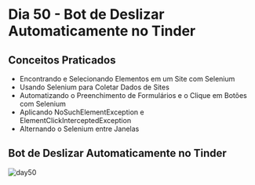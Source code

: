 # Dia 50 - Bot de Deslizar Automaticamente no Tinder
## Conceitos Praticados
- Encontrando e Selecionando Elementos em um Site com Selenium
- Usando Selenium para Coletar Dados de Sites
- Automatizando o Preenchimento de Formulários e o Clique em Botões com Selenium
- Aplicando NoSuchElementException e ElementClickInterceptedException
- Alternando o Selenium entre Janelas
## Bot de Deslizar Automaticamente no Tinder
![day50](https://user-images.githubusercontent.com/98851253/158866738-704b81db-9f3b-43fc-af32-1a8c80d83106.gif)
